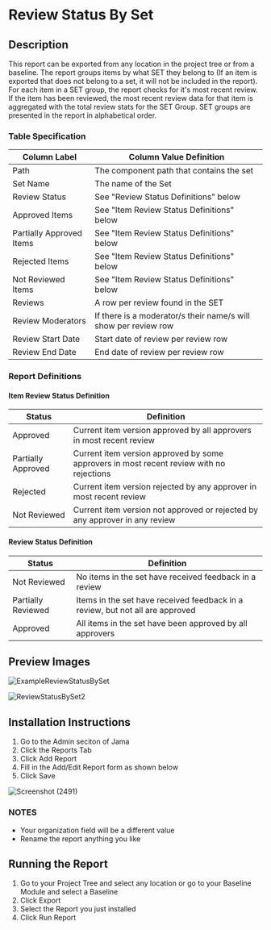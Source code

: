 # Review Status By Set

## Description 
This report can be exported from any location in the project tree or from a baseline. 
The report groups items by what SET they belong to (If an item is exported that does not belong to a set, it will not be included in the report).
For each item in a SET group, the report checks for it's most recent review. 
If the item has been reviewed, the most recent review data for that item is aggregated with the total review stats for the SET Group.
SET groups are presented in the report in alphabetical order. 

### Table Specification 
| Column Label | Column Value Definition | 
| -------------| ------------------------|
| Path| The component path that contains the set|
| Set Name | The name of the Set |
| Review Status | See "Review Status Definitions" below |
| Approved Items | See "Item Review Status Definitions" below |
| Partially Approved Items | See "Item Review Status Definitions" below | 
| Rejected Items | See "Item Review Status Definitions" below |
| Not Reviewed Items |  See "Item Review Status Definitions" below |
| Reviews | A row per review found in the SET |
| Review Moderators | If there is a moderator/s their name/s will show per review row |
| Review Start Date | Start date of review per review row |
| Review End Date | End date of review per review row |

### Report Definitions 
#### Item Review Status Definition 
| Status | Definition | 
| -------------| ------------------------|
| Approved| Current item version approved by all approvers in most recent review|
| Partially Approved | Current item version approved by some approvers in most recent review with no rejections |
| Rejected | Current item version rejected by any approver in most recent review |
| Not Reviewed | Current item version not approved or rejected by any approver in any review |

#### Review Status Definition 
| Status | Definition | 
| -------------| ------------------------|
| Not Reviewed| No items in the set have received feedback in a review|
| Partially Reviewed | Items in the set have received feedback in a review, but not all are approved |
| Approved | All items in the set have been approved by all approvers |

## Preview Images 

![ExampleReviewStatusBySet](https://user-images.githubusercontent.com/99203913/227651917-000481bf-5ae2-4f73-99fa-5b6615144bac.png)


![ReviewStatusBySet2](https://user-images.githubusercontent.com/99203913/227651930-aff68a34-0a02-47d4-b814-5cac50c5dd10.png)

## Installation Instructions 
1. Go to the Admin seciton of Jama 
2. Click the Reports Tab
3. Click Add Report 
4. Fill in the Add/Edit Report form as shown below
5. Click Save

![Screenshot (2491)](https://user-images.githubusercontent.com/99203913/227652242-dd1b24b4-fcd5-4a00-a726-47889c6a854a.png)

### NOTES 
* Your organization field will be a different value
* Rename the report anything you like

## Running the Report 
1. Go to your Project Tree and select any location or go to your Baseline Module and select a Baseline
2. Click Export 
3. Select the Report you just installed 
4. Click Run Report 
